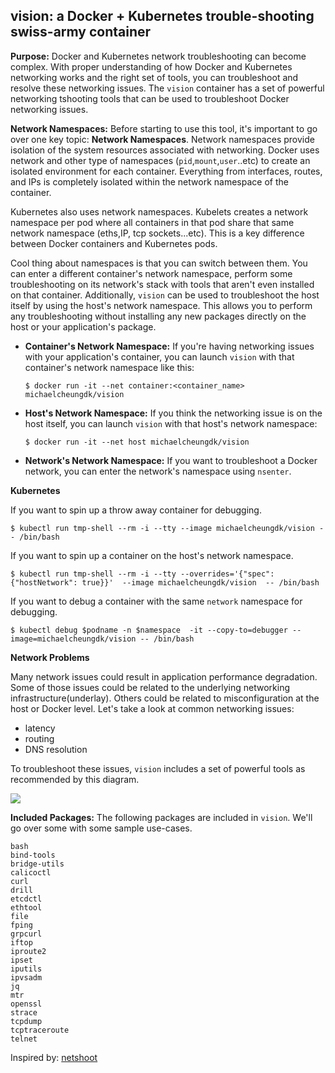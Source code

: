 ## vision: a Docker + Kubernetes trouble-shooting swiss-army container


**Purpose:** Docker and Kubernetes network troubleshooting can become complex. With proper understanding of how Docker and Kubernetes networking works and the right set of tools, you can troubleshoot and resolve these networking issues. The `vision` container has a set of powerful networking tshooting tools that can be used to troubleshoot Docker networking issues. 

**Network Namespaces:** Before starting to use this tool, it's important to go over one key topic: **Network Namespaces**. Network namespaces provide isolation of the system resources associated with networking. Docker uses network and other type of namespaces (`pid`,`mount`,`user`..etc) to create an isolated environment for each container. Everything from interfaces, routes, and IPs is completely isolated within the network namespace of the container. 

Kubernetes also uses network namespaces. Kubelets creates a network namespace per pod where all containers in that pod share that same network namespace (eths,IP, tcp sockets...etc). This is a key difference between Docker containers and Kubernetes pods.

Cool thing about namespaces is that you can switch between them. You can enter a different container's network namespace, perform some troubleshooting on its network's stack with tools that aren't even installed on that container. Additionally, `vision` can be used to troubleshoot the host itself by using the host's network namespace. This allows you to perform any troubleshooting without installing any new packages directly on the host or your application's package. 

* **Container's Network Namespace:** If you're having networking issues with your application's container, you can launch `vision` with that container's network namespace like this:

    `$ docker run -it --net container:<container_name> michaelcheungdk/vision`

* **Host's Network Namespace:** If you think the networking issue is on the host itself, you can launch `vision` with that host's network namespace:

    `$ docker run -it --net host michaelcheungdk/vision`

* **Network's Network Namespace:** If you want to troubleshoot a Docker network, you can enter the network's namespace using `nsenter`. 

**Kubernetes**

If you want to spin up a throw away container for debugging.

`$ kubectl run tmp-shell --rm -i --tty --image michaelcheungdk/vision -- /bin/bash`

If you want to spin up a container on the host's network namespace.

`$ kubectl run tmp-shell --rm -i --tty --overrides='{"spec": {"hostNetwork": true}}'  --image michaelcheungdk/vision  -- /bin/bash`

If you want to debug a container with the same `network`  namespace for debugging.

`$ kubectl debug $podname -n $namespace  -it --copy-to=debugger --image=michaelcheungdk/vision -- /bin/bash`

**Network Problems** 

Many network issues could result in application performance degradation. Some of those issues could be related to the underlying networking infrastructure(underlay). Others could be related to misconfiguration at the host or Docker level. Let's take a look at common networking issues:

* latency
* routing 
* DNS resolution

To troubleshoot these issues, `vision` includes a set of powerful tools as recommended by this diagram. 

![](http://www.brendangregg.com/Perf/linux_observability_tools.png)


**Included Packages:** The following packages are included in `vision`. We'll go over some with some sample use-cases.

    bash
    bind-tools
    bridge-utils
    calicoctl
    curl
    drill
    etcdctl
    ethtool
    file
    fping
    grpcurl
    iftop
    iproute2
    ipset
    iputils
    ipvsadm
    jq
    mtr
    openssl
    strace
    tcpdump
    tcptraceroute
    telnet


Inspired by: [netshoot](https://github.com/nicolaka/netshoot)
